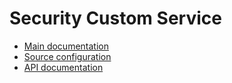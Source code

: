 # Security Custom Service

- [Main documentation](https://github.com/doctore/Spring6Microservices?tab=readme-ov-file#security-custom-service)
- [Source configuration](https://github.com/doctore/Spring6Microservices_ConfigServerData/tree/main/security-custom-service)
- [API documentation](https://github.com/doctore/Spring6Microservices?tab=readme-ov-file#security-custom-service-endpoints)